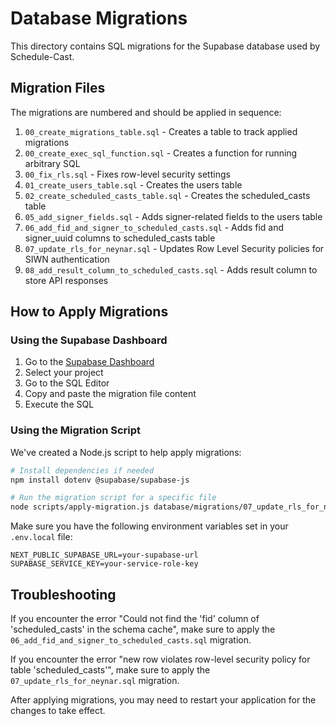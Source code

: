 # Database Migrations

This directory contains SQL migrations for the Supabase database used by Schedule-Cast.

## Migration Files

The migrations are numbered and should be applied in sequence:

1. `00_create_migrations_table.sql` - Creates a table to track applied migrations
2. `00_create_exec_sql_function.sql` - Creates a function for running arbitrary SQL
3. `00_fix_rls.sql` - Fixes row-level security settings
4. `01_create_users_table.sql` - Creates the users table
5. `02_create_scheduled_casts_table.sql` - Creates the scheduled_casts table
6. `05_add_signer_fields.sql` - Adds signer-related fields to the users table
7. `06_add_fid_and_signer_to_scheduled_casts.sql` - Adds fid and signer_uuid columns to scheduled_casts table
8. `07_update_rls_for_neynar.sql` - Updates Row Level Security policies for SIWN authentication
9. `08_add_result_column_to_scheduled_casts.sql` - Adds result column to store API responses

## How to Apply Migrations

### Using the Supabase Dashboard

1. Go to the [Supabase Dashboard](https://app.supabase.io)
2. Select your project
3. Go to the SQL Editor
4. Copy and paste the migration file content
5. Execute the SQL

### Using the Migration Script

We've created a Node.js script to help apply migrations:

```bash
# Install dependencies if needed
npm install dotenv @supabase/supabase-js

# Run the migration script for a specific file
node scripts/apply-migration.js database/migrations/07_update_rls_for_neynar.sql
```

Make sure you have the following environment variables set in your `.env.local` file:
```
NEXT_PUBLIC_SUPABASE_URL=your-supabase-url
SUPABASE_SERVICE_KEY=your-service-role-key
```

## Troubleshooting

If you encounter the error "Could not find the 'fid' column of 'scheduled_casts' in the schema cache", make sure to apply the `06_add_fid_and_signer_to_scheduled_casts.sql` migration.

If you encounter the error "new row violates row-level security policy for table 'scheduled_casts'", make sure to apply the `07_update_rls_for_neynar.sql` migration.

After applying migrations, you may need to restart your application for the changes to take effect. 